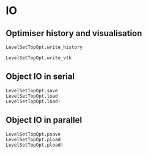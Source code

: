 # IO

## Optimiser history and visualisation
```@docs
LevelSetTopOpt.write_history
```

```@docs
LevelSetTopOpt.write_vtk
```

## Object IO in serial
```@docs
LevelSetTopOpt.save
LevelSetTopOpt.load
LevelSetTopOpt.load!
```

## Object IO in parallel
```@docs
LevelSetTopOpt.psave
LevelSetTopOpt.pload
LevelSetTopOpt.pload!
```
